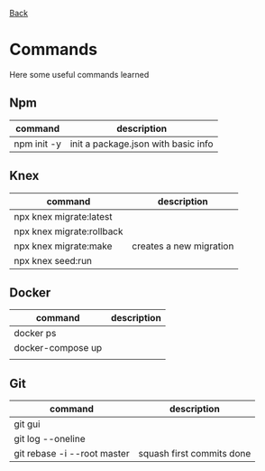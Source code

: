 [Back](https://github.com/MV88/DevResources)

# Commands

Here some useful commands learned 

## Npm
| command | description |
|---|---|
| npm init -y | init a package.json with basic info |


## Knex
| command | description |
|---|---|
| npx knex migrate:latest |  |
| npx knex migrate:rollback |  |
| npx knex migrate:make <name> | creates a new migration |
| npx knex seed:run |  |

## Docker
| command | description |
|---|---|
| docker ps |  |
| docker-compose up |  |
|  |  |


## Git 
| command | description |
|---|---|
| git gui |  |
| git log --oneline |  |
| git rebase -i --root master | squash first commits done |